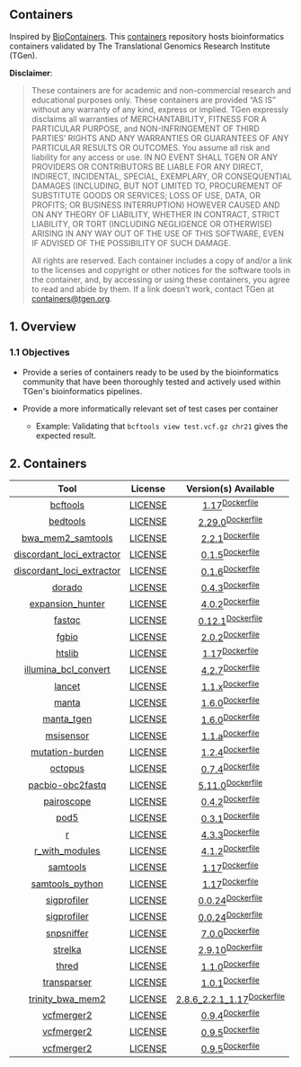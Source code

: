 Containers
--------
Inspired by [BioContainers](https://github.com/BioContainers/containers). This [containers](https://github.com/tgen/containers) repository hosts bioinformatics
containers validated by The Translational Genomics Research Institute (TGen).

__Disclaimer__: 
> These containers are for academic and non-commercial research and educational purposes only. These containers are provided “AS IS” without any warranty of any
kind, express or implied. TGen expressly disclaims all warranties of MERCHANTABILITY, FITNESS FOR A PARTICULAR PURPOSE, and NON-INFRINGEMENT OF THIRD PARTIES’ RIGHTS AND ANY 
WARRANTIES OR GUARANTEES OF ANY PARTICULAR RESULTS OR OUTCOMES. You assume all risk and liability for any access or use. IN NO EVENT SHALL TGEN OR ANY PROVIDERS OR CONTRIBUTORS 
BE LIABLE FOR ANY DIRECT, INDIRECT, INCIDENTAL, SPECIAL, EXEMPLARY, OR CONSEQUENTIAL DAMAGES (INCLUDING, BUT NOT LIMITED TO, PROCUREMENT OF SUBSTITUTE GOODS OR SERVICES; LOSS 
OF USE, DATA, OR PROFITS; OR BUSINESS INTERRUPTION) HOWEVER CAUSED AND ON ANY THEORY OF LIABILITY, WHETHER IN CONTRACT, STRICT LIABILITY, OR TORT (INCLUDING NEGLIGENCE OR OTHERWISE)
ARISING IN ANY WAY OUT OF THE USE OF THIS SOFTWARE, EVEN IF ADVISED OF THE POSSIBILITY OF SUCH DAMAGE.
> 
> All rights are reserved. Each container includes a copy of and/or a link to the licenses and copyright or other notices for the software tools in the container, and, by accessing
or using these containers, you agree to read and abide by them. If a link doesn’t work, contact TGen at containers@tgen.org.

## 1. Overview

### 1.1 Objectives

* Provide a series of containers ready to be used by the bioinformatics community that have been thoroughly tested and actively used within TGen's bioinformatics pipelines.

* Provide a more informatically relevant set of test cases per container
  * Example: Validating that `bcftools view test.vcf.gz chr21` gives the expected result.


## 2. Containers
| Tool | License | Version(s) Available |
| :---: | :---: | :---: |
| [bcftools](https://github.com/samtools/bcftools) | [LICENSE](https://github.com/samtools/bcftools/blob/1.17/LICENSE) | [1.17](https://ghcr.io/tgen/containers/bcftools)<sup>[Dockerfile](https://github.com/tgen/containers/blob/main/bcftools/1.17-23080313/Dockerfile)</sup> |
| [bedtools](https://github.com/arq5x/bedtools2) | [LICENSE](https://github.com/arq5x/bedtools2/blob/v2.29.0/LICENSE) | [2.29.0](https://ghcr.io/tgen/containers/bedtools)<sup>[Dockerfile](https://github.com/tgen/containers/blob/main/bedtools/2.29.0-23080313/Dockerfile)</sup> |
| [bwa_mem2_samtools](https://github.com/bwa-mem2/bwa-mem2) | [LICENSE](https://github.com/bwa-mem2/bwa-mem2/blob/v2.2.1/LICENSE) | [2.2.1](https://ghcr.io/tgen/containers/bwa_mem2_samtools)<sup>[Dockerfile](https://github.com/tgen/containers/blob/main/bwa_mem2_samtools/2.2.1-23080315/Dockerfile)</sup> |
| [discordant_loci_extractor](https://github.com/tgen/Discordant_Loci_Extractor) | [LICENSE](https://github.com/tgen/Discordant_Loci_Extractor/blob/main/LICENSE) | [0.1.5](https://ghcr.io/tgen/containers/discordant_loci_extractor)<sup>[Dockerfile](https://github.com/tgen/containers/blob/main/discordant_loci_extractor/0.1.5-23080815/Dockerfile)</sup> |
| [discordant_loci_extractor](https://github.com/tgen/Discordant_Loci_Extractor) | [LICENSE](https://github.com/tgen/Discordant_Loci_Extractor/blob/main/LICENSE) | [0.1.6](https://ghcr.io/tgen/containers/discordant_loci_extractor)<sup>[Dockerfile](https://github.com/tgen/containers/blob/main/discordant_loci_extractor/0.1.6-24031215/Dockerfile)</sup> |
| [dorado](https://github.com/nanoporetech/dorado) | [LICENSE](https://github.com/nanoporetech/dorado/blob/v0.4.3/LICENCE.txt) | [0.4.3](https://ghcr.io/tgen/containers/dorado)<sup>[Dockerfile](https://github.com/tgen/containers/blob/main/dorado/0.4.3-23112114/Dockerfile)</sup> |
| [expansion_hunter](https://github.com/Illumina/ExpansionHunter) | [LICENSE](https://github.com/Illumina/ExpansionHunter/blob/v4.0.2/LICENSE.txt) | [4.0.2](https://ghcr.io/tgen/containers/expansion_hunter)<sup>[Dockerfile](https://github.com/tgen/containers/blob/main/expansion_hunter/4.0.2-23080316/Dockerfile)</sup> |
| [fastqc](https://github.com/s-andrews/FastQC/releases/tag/v0.12.1) | [LICENSE](https://github.com/s-andrews/FastQC/blob/v0.12.1/LICENSE.txt) | [0.12.1](https://ghcr.io/tgen/containers/fastqc)<sup>[Dockerfile](https://github.com/tgen/containers/blob/main/fastqc/0.12.1-24041010/Dockerfile)</sup> |
| [fgbio](https://github.com/fulcrumgenomics/fgbio) | [LICENSE](https://github.com/fulcrumgenomics/fgbio/blob/2.0.2/LICENSE) | [2.0.2](https://ghcr.io/tgen/containers/fgbio)<sup>[Dockerfile](https://github.com/tgen/containers/blob/main/fgbio/2.0.2-23082819/Dockerfile)</sup> |
| [htslib](https://github.com/samtools/htslib) | [LICENSE](https://github.com/samtools/htslib/blob/1.17/LICENSE) | [1.17](https://ghcr.io/tgen/containers/htslib)<sup>[Dockerfile](https://github.com/tgen/containers/blob/main/htslib/1.17-23080709/Dockerfile)</sup> |
| [illumina_bcl_convert](https://support.illumina.com/sequencing/sequencing_software/bcl-convert.html) | [LICENSE](https://www.illumina.com/company/legal.html) | [4.2.7](https://ghcr.io/tgen/containers/illumina_bcl_convert)<sup>[Dockerfile](https://github.com/tgen/containers/blob/main/illumina_bcl_convert/4.2.7-24041010/Dockerfile)</sup> |
| [lancet](https://github.com/nygenome/lancet) | [LICENSE](https://github.com/nygenome/lancet/blob/v1.1.x/LICENSE.txt) | [1.1.x](https://ghcr.io/tgen/containers/lancet)<sup>[Dockerfile](https://github.com/tgen/containers/blob/main/lancet/1.1.x-23080709/Dockerfile)</sup> |
| [manta](https://github.com/Illumina/manta) | [LICENSE](https://github.com/Illumina/manta/blob/v1.6.0/LICENSE.txt) | [1.6.0](https://ghcr.io/tgen/containers/manta)<sup>[Dockerfile](https://github.com/tgen/containers/blob/main/manta/1.6.0-23082819/Dockerfile)</sup> |
| [manta_tgen](https://github.com/tgen/manta) | [LICENSE](https://github.com/tgen/manta/blob/v1.6.0/LICENSE.txt) | [1.6.0](https://ghcr.io/tgen/containers/manta_tgen)<sup>[Dockerfile](https://github.com/tgen/containers/blob/main/manta_tgen/1.6.0-23082819/Dockerfile)</sup> |
| [msisensor](https://github.com/xjtu-omics/msisensor-pro) | [LICENSE](https://github.com/xjtu-omics/msisensor-pro/blob/master/LICENSE) | [1.1.a](https://ghcr.io/tgen/containers/msisensor)<sup>[Dockerfile](https://github.com/tgen/containers/blob/main/msisensor/1.1.a-23080815/Dockerfile)</sup> |
| [mutation-burden](https://github.com/tgen/tgen_mutation_burden) | [LICENSE](https://github.com/tgen/tgen_mutation_burden/blob/master/LICENSE) | [1.2.4](https://ghcr.io/tgen/containers/mutation-burden)<sup>[Dockerfile](https://github.com/tgen/containers/blob/main/mutation-burden/1.2.4-23080815/Dockerfile)</sup> |
| [octopus](https://github.com/luntergroup/octopus) | [LICENSE](https://github.com/luntergroup/octopus/blob/v0.7.4/LICENSE) | [0.7.4](https://ghcr.io/tgen/containers/octopus)<sup>[Dockerfile](https://github.com/tgen/containers/blob/main/octopus/0.7.4-23080809/Dockerfile)</sup> |
| [pacbio-obc2fastq](https://www.pacb.com/onso/software-downloads) | [LICENSE](https://www.pacb.com/legal-and-trademarks/terms-and-conditions-of-sale) | [5.11.0](https://ghcr.io/tgen/containers/pacbio-obc2fastq)<sup>[Dockerfile](https://github.com/tgen/containers/blob/main/pacbio-obc2fastq/5.11.0-24041010/Dockerfile)</sup> |
| [pairoscope](https://github.com/genome/pairoscope) | [LICENSE](https://github.com/genome/pairoscope) | [0.4.2](https://ghcr.io/tgen/containers/pairoscope)<sup>[Dockerfile](https://github.com/tgen/containers/blob/main/pairoscope/0.4.2-23082813/Dockerfile)</sup> |
| [pod5](https://github.com/nanoporetech/pod5-file-format) | [LICENSE](https://github.com/nanoporetech/pod5-file-format/blob/master/LICENSE.md) | [0.3.1](https://ghcr.io/tgen/containers/pod5)<sup>[Dockerfile](https://github.com/tgen/containers/blob/main/pod5/0.3.1-23112114/Dockerfile)</sup> |
| [r](https://www.r-project.org) | [LICENSE](https://www.gnu.org/licenses/old-licenses/gpl-2.0.html) | [4.3.3](https://ghcr.io/tgen/containers/r)<sup>[Dockerfile](https://github.com/tgen/containers/blob/main/r/4.3.3-24040911/Dockerfile)</sup> |
| [r_with_modules](https://www.r-project.org/) | [LICENSE](https://www.r-project.org/COPYING) | [4.1.2](https://ghcr.io/tgen/containers/r_with_modules)<sup>[Dockerfile](https://github.com/tgen/containers/blob/main/r_with_modules/4.1.2-23080815/Dockerfile)</sup> |
| [samtools](https://github.com/samtools/samtools) | [LICENSE](https://github.com/samtools/samtools/blob/1.17/LICENSE) | [1.17](https://ghcr.io/tgen/containers/samtools)<sup>[Dockerfile](https://github.com/tgen/containers/blob/main/samtools/1.17-23080815/Dockerfile)</sup> |
| [samtools_python](https://github.com/samtools/samtools) | [LICENSE](https://github.com/samtools/samtools/blob/1.17/LICENSE) | [1.17](https://ghcr.io/tgen/containers/samtools_python)<sup>[Dockerfile](https://github.com/tgen/containers/blob/main/samtools_python/1.17-3.7.16-23082819/Dockerfile)</sup> |
| [sigprofiler](https://github.com/AlexandrovLab/SigProfilerAssignment) | [LICENSE](https://github.com/AlexandrovLab/SigProfilerAssignment/blob/main/LICENSE.txt) | [0.0.24](https://ghcr.io/tgen/containers/sigprofiler)<sup>[Dockerfile](https://github.com/tgen/containers/blob/main/sigprofiler/0.0.24-23080710/Dockerfile)</sup> |
| [sigprofiler](https://github.com/AlexandrovLab/SigProfilerAssignment) | [LICENSE](https://github.com/AlexandrovLab/SigProfilerAssignment/blob/main/LICENSE.txt) | [0.0.24](https://ghcr.io/tgen/containers/sigprofiler)<sup>[Dockerfile](https://github.com/tgen/containers/blob/main/sigprofiler/0.0.24-24030411/Dockerfile)</sup> |
| [snpsniffer](https://github.com/tgen/snpSniffer) | [LICENSE](https://github.com/tgen/snpSniffer/blob/v7.0.0/LICENSE) | [7.0.0](https://ghcr.io/tgen/containers/snpsniffer)<sup>[Dockerfile](https://github.com/tgen/containers/blob/main/snpsniffer/7.0.0-23080810/Dockerfile)</sup> |
| [strelka](https://github.com/Illumina/strelka) | [LICENSE](https://github.com/Illumina/strelka/blob/v2.9.10/LICENSE.txt) | [2.9.10](https://ghcr.io/tgen/containers/strelka)<sup>[Dockerfile](https://github.com/tgen/containers/blob/main/strelka/2.9.10-23080711/Dockerfile)</sup> |
| [thred](https://github.com/tgen/tHReD) | [LICENSE](https://github.com/tgen/tHReD/blob/main/LICENSE) | [1.1.0](https://ghcr.io/tgen/containers/thred)<sup>[Dockerfile](https://github.com/tgen/containers/blob/main/thred/1.1.0-23080712/Dockerfile)</sup> |
| [transparser](https://github.com/tgen/transParser) | [LICENSE](https://github.com/tgen/transParser/blob/master/LICENSE) | [1.0.1](https://ghcr.io/tgen/containers/transparser)<sup>[Dockerfile](https://github.com/tgen/containers/blob/main/transparser/1.0.1-23080810/Dockerfile)</sup> |
| [trinity_bwa_mem2](https://github.com/trinityrnaseq/trinityrnaseq) | [LICENSE](https://github.com/trinityrnaseq/trinityrnaseq/blob/v2.8.6/LICENSE) | [2.8.6_2.2.1_1.17](https://ghcr.io/tgen/containers/trinity_bwa_mem2)<sup>[Dockerfile](https://github.com/tgen/containers/blob/main/trinity_bwa_mem2/2.8.6-23082819/Dockerfile)</sup> |
| [vcfmerger2](https://github.com/tgen/vcfMerger2) | [LICENSE](https://github.com/tgen/vcfMerger2/blob/v0.9.4/LICENSE.md) | [0.9.4](https://ghcr.io/tgen/containers/vcfmerger2)<sup>[Dockerfile](https://github.com/tgen/containers/blob/main/vcfmerger2/0.9.4-23080809/Dockerfile)</sup> |
| [vcfmerger2](https://github.com/tgen/vcfMerger2) | [LICENSE](https://github.com/tgen/vcfMerger2/blob/v0.9.5/LICENSE.md) | [0.9.5](https://ghcr.io/tgen/containers/vcfmerger2)<sup>[Dockerfile](https://github.com/tgen/containers/blob/main/vcfmerger2/0.9.5-23090616/Dockerfile)</sup> |
| [vcfmerger2](https://github.com/tgen/vcfMerger2) | [LICENSE](https://github.com/tgen/vcfMerger2/blob/v0.9.5/LICENSE.md) | [0.9.5](https://ghcr.io/tgen/containers/vcfmerger2)<sup>[Dockerfile](https://github.com/tgen/containers/blob/main/vcfmerger2/0.9.5-23090712/Dockerfile)</sup> |
